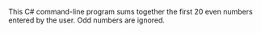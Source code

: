 This C# command-line program sums together the first 20 even numbers entered by the user. Odd numbers are ignored.
